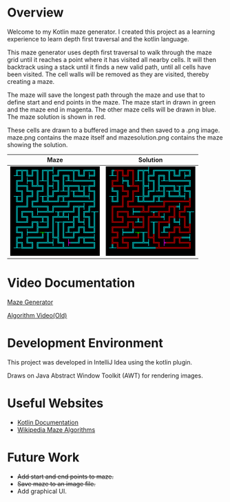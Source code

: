 # Overview
Welcome to my Kotlin maze generator. I created this project as a learning experience
to learn depth first traversal and the kotlin language.

This maze generator uses depth first traversal to walk through the maze grid until it
reaches a point where it has visited all nearby cells. It will then backtrack using
a stack until it finds a new valid path, until all cells have been visited. The cell
walls will be removed as they are visited, thereby creating a maze.

The maze will save the longest path through the maze and use that to define start
and end points in the maze. The maze start in drawn in green and the maze end in
magenta. The other maze cells will be drawn in blue. The maze solution is
shown in red.

These cells are drawn to a buffered image and then saved to a .png image.
maze.png contains the maze itself and mazesolution.png contains the maze
showing the solution.

Maze | Solution
:-------------------------:|:-------------------------:
![The Maze](mazeexample.png)|![Maze Solution](mazesolutionexample.png)

# Video Documentation 
[Maze Generator]()

[Algorithm Video(Old)](https://youtu.be/kncwkPHuK7Q)


# Development Environment
This project was developed in IntelliJ Idea using the kotlin plugin.

Draws on Java Abstract Window Toolkit (AWT) for rendering images.

# Useful Websites
* [Kotlin Documentation](https://kotlinlang.org/docs/home.html)
* [Wikipedia Maze Algorithms](https://en.wikipedia.org/wiki/Maze_generation_algorithm)

# Future Work
* ~~Add start and end points to maze.~~
* ~~Save maze to an image file.~~
* Add graphical UI.